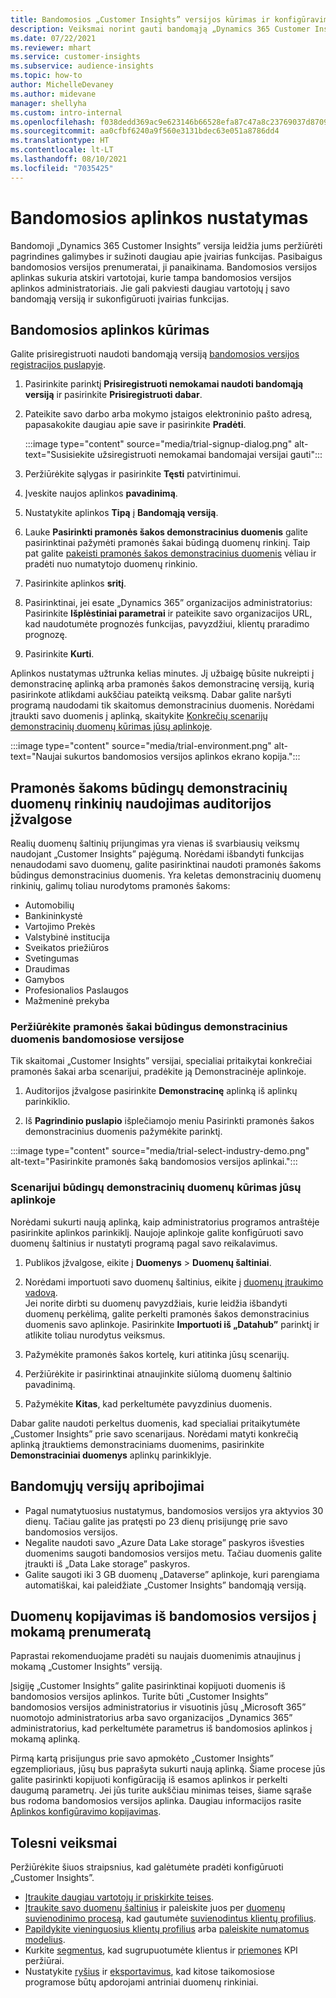 ```yaml
---
title: Bandomosios „Customer Insights” versijos kūrimas ir konfigūravimas
description: Veiksmai norint gauti bandomąją „Dynamics 365 Customer Insights” prenumeratą ir sukonfigūruoti ją.
ms.date: 07/22/2021
ms.reviewer: mhart
ms.service: customer-insights
ms.subservice: audience-insights
ms.topic: how-to
author: MichelleDevaney
ms.author: midevane
manager: shellyha
ms.custom: intro-internal
ms.openlocfilehash: f038dedd369ac9e623146b66528efa87c47a8c23769037d8709fa9b804a0b723
ms.sourcegitcommit: aa0cfbf6240a9f560e3131bdec63e051a8786dd4
ms.translationtype: HT
ms.contentlocale: lt-LT
ms.lasthandoff: 08/10/2021
ms.locfileid: "7035425"
---
```

# <a name="set-up-a-trial-environment"></a>Bandomosios aplinkos nustatymas 

Bandomoji „Dynamics 365 Customer Insights” versija leidžia jums peržiūrėti pagrindines galimybes ir sužinoti daugiau apie įvairias funkcijas. Pasibaigus bandomosios versijos prenumeratai, ji panaikinama. Bandomosios versijos aplinkas sukuria atskiri vartotojai, kurie tampa bandomosios versijos aplinkos administratoriais. Jie gali pakviesti daugiau vartotojų į savo bandomąją versiją ir sukonfigūruoti įvairias funkcijas.

## <a name="create-a-trial-environment"></a>Bandomosios aplinkos kūrimas

Galite prisiregistruoti naudoti bandomąją versiją [bandomosios versijos registracijos puslapyje](https://dynamics.microsoft.com/get-started/free-trial/?appname=customerinsights). 

1. Pasirinkite parinktį **Prisiregistruoti nemokamai naudoti bandomąją versiją** ir pasirinkite **Prisiregistruoti dabar**.

1. Pateikite savo darbo arba mokymo įstaigos elektroninio pašto adresą, papasakokite daugiau apie save ir pasirinkite **Pradėti**.

   :::image type="content" source="media/trial-signup-dialog.png" alt-text="Susisiekite užsiregistruoti nemokamai bandomajai versijai gauti":::

1. Peržiūrėkite sąlygas ir pasirinkite **Tęsti** patvirtinimui.

1. Įveskite naujos aplinkos **pavadinimą**. 

1. Nustatykite aplinkos **Tipą** į **Bandomąją versiją**.

1. Lauke **Pasirinkti pramonės šakos demonstracinius duomenis** galite pasirinktinai pažymėti pramonės šakai būdingą duomenų rinkinį. Taip pat galite [pakeisti pramonės šakos demonstracinius duomenis](#use-industry-specific-demo-data-sets-in-audience-insights) vėliau ir pradėti nuo numatytojo duomenų rinkinio.

1. Pasirinkite aplinkos **sritį**.

1. Pasirinktinai, jei esate „Dynamics 365” organizacijos administratorius: Pasirinkite **Išplėstiniai parametrai** ir pateikite savo organizacijos URL, kad naudotumėte prognozės funkcijas, pavyzdžiui, klientų praradimo prognozę. 

1. Pasirinkite **Kurti**. 

Aplinkos nustatymas užtrunka kelias minutes. Jį užbaigę būsite nukreipti į demonstracinę aplinką arba pramonės šakos demonstracinę versiją, kurią pasirinkote atlikdami aukščiau pateiktą veiksmą. Dabar galite naršyti programą naudodami tik skaitomus demonstracinius duomenis. Norėdami įtraukti savo duomenis į aplinką, skaitykite [Konkrečių scenarijų demonstracinių duomenų kūrimas jūsų aplinkoje](#create-scenario-specific-demo-data-in-your-own-environment).

:::image type="content" source="media/trial-environment.png" alt-text="Naujai sukurtos bandomosios versijos aplinkos ekrano kopija.":::

## <a name="use-industry-specific-demo-data-sets-in-audience-insights"></a>Pramonės šakoms būdingų demonstracinių duomenų rinkinių naudojimas auditorijos įžvalgose

Realių duomenų šaltinių prijungimas yra vienas iš svarbiausių veiksmų naudojant „Customer Insights” pajėgumą. Norėdami išbandyti funkcijas nenaudodami savo duomenų, galite pasirinktinai naudoti pramonės šakoms būdingus demonstracinius duomenis. Yra keletas demonstracinių duomenų rinkinių, galimų toliau nurodytoms pramonės šakoms: 

-   Automobilių
-   Bankininkystė
-   Vartojimo Prekės
-   Valstybinė institucija
-   Sveikatos priežiūros
-   Svetingumas
-   Draudimas
-   Gamybos
-   Profesionalios Paslaugos
-   Mažmeninė prekyba

### <a name="see-industry-specific-demo-data-in-trials"></a>Peržiūrėkite pramonės šakai būdingus demonstracinius duomenis bandomosiose versijose

Tik skaitomai „Customer Insights” versijai, specialiai pritaikytai konkrečiai pramonės šakai arba scenarijui, pradėkite ją Demonstracinėje aplinkoje. 
 
1.  Auditorijos įžvalgose pasirinkite **Demonstracinę** aplinką iš aplinkų parinkiklio.

2.  Iš **Pagrindinio puslapio** išplečiamojo meniu Pasirinkti pramonės šakos demonstracinius duomenis pažymėkite parinktį.

:::image type="content" source="media/trial-select-industry-demo.png" alt-text="Pasirinkite pramonės šaką bandomosios versijos aplinkai.":::

### <a name="create-scenario-specific-demo-data-in-your-own-environment"></a>Scenarijui būdingų demonstracinių duomenų kūrimas jūsų aplinkoje

Norėdami sukurti naują aplinką, kaip administratorius programos antraštėje pasirinkite aplinkos parinkiklį. Naujoje aplinkoje galite konfigūruoti savo duomenų šaltinius ir nustatyti programą pagal savo reikalavimus. 

1.  Publikos įžvalgose, eikite į **Duomenys** > **Duomenų šaltiniai**.

2.  Norėdami importuoti savo duomenų šaltinius, eikite į [duomenų įtraukimo vadovą](data-sources.md).     
   Jei norite dirbti su duomenų pavyzdžiais, kurie leidžia išbandyti duomenų perkėlimą, galite perkelti pramonės šakos demonstracinius duomenis savo aplinkoje. Pasirinkite **Importuoti iš „Datahub”** parinktį ir atlikite toliau nurodytus veiksmus.

3.  Pažymėkite pramonės šakos kortelę, kuri atitinka jūsų scenarijų. 

4.  Peržiūrėkite ir pasirinktinai atnaujinkite siūlomą duomenų šaltinio pavadinimą. 

5.  Pažymėkite **Kitas**, kad perkeltumėte pavyzdinius duomenis. 

Dabar galite naudoti perkeltus duomenis, kad specialiai pritaikytumėte „Customer Insights” prie savo scenarijaus. Norėdami matyti konkrečią aplinką įtrauktiems demonstraciniams duomenims, pasirinkite **<Industry> Demonstraciniai duomenys** aplinkų parinkiklyje.

## <a name="limitations-in-trials"></a>Bandomųjų versijų apribojimai

- Pagal numatytuosius nustatymus, bandomosios versijos yra aktyvios 30 dienų. Tačiau galite jas pratęsti po 23 dienų prisijungę prie savo bandomosios versijos.
- Negalite naudoti savo „Azure Data Lake storage” paskyros išvesties duomenims saugoti bandomosios versijos metu. Tačiau duomenis galite įtraukti iš „Data Lake storage” paskyros.
- Galite saugoti iki 3 GB duomenų „Dataverse” aplinkoje, kuri parengiama automatiškai, kai paleidžiate „Customer Insights” bandomąją versiją.

## <a name="copy-data-from-a-trial-to-a-paid-subscription"></a>Duomenų kopijavimas iš bandomosios versijos į mokamą prenumeratą

Paprastai rekomenduojame pradėti su naujais duomenimis atnaujinus į mokamą „Customer Insights” versiją. 

Įsigiję „Customer Insights” galite pasirinktinai kopijuoti duomenis iš bandomosios versijos aplinkos. Turite būti „Customer Insights” bandomosios versijos administratorius ir visuotinis jūsų „Microsoft 365” nuomotojo administratorius arba savo organizacijos „Dynamics 365” administratorius, kad perkeltumėte parametrus iš bandomosios aplinkos į mokamą aplinką. 

Pirmą kartą prisijungus prie savo apmokėto „Customer Insights” egzemplioriaus, jūsų bus paprašyta sukurti naują aplinką. Šiame procese jūs galite pasirinkti kopijuoti konfigūraciją iš esamos aplinkos ir perkelti daugumą parametrų. Jei jūs turite aukščiau minimas teises, šiame sąraše bus rodoma bandomosios versijos aplinka. Daugiau informacijos rasite [Aplinkos konfigūravimo kopijavimas](manage-environments.md#copy-the-environment-configuration).

## <a name="next-steps"></a>Tolesni veiksmai

Peržiūrėkite šiuos straipsnius, kad galėtumėte pradėti konfigūruoti „Customer Insights”. 

- [Įtraukite daugiau vartotojų ir priskirkite teises](permissions.md).
- [Įtraukite savo duomenų šaltinius](data-sources.md) ir paleiskite juos per [duomenų suvienodinimo procesą](data-unification.md), kad gautumėte [suvienodintus klientų profilius](customer-profiles.md).
- [Papildykite vieninguosius klientų profilius](enrichment-hub.md) arba [paleiskite numatomus modelius](predictions-overview.md).
- Kurkite [segmentus](segments.md), kad sugrupuotumėte klientus ir [priemones](measures.md) KPI peržiūrai.
- Nustatykite [ryšius](connections.md) ir [eksportavimus](export-destinations.md), kad kitose taikomosiose programose būtų apdorojami antriniai duomenų rinkiniai.
